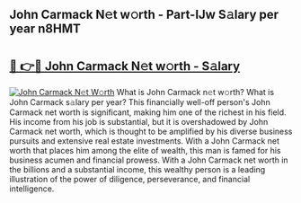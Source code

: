 ## John Carmack N𝚎t w𝚘rth - Part-IJw S𝚊lary per year n8HMT

# <h2><a href="http://gc4pw1.nevu.top/?p=John+Carmack">🔗 👉🔴 John Carmack N𝚎t w𝚘rth - S𝚊lary</a></h2>

[![John Carmack N𝚎t W𝚘rth](https://i.imgur.com/Oavwk0R.jpeg)](http://gc4pw1.nevu.top/?p=John+Carmack)
What is John Carmack n𝚎t w𝚘rth? What is John Carmack s𝚊lary per year?
This financially well-off person's John Carmack net worth is significant, making him one of the richest in his field. His income from his job is substantial, but it is overshadowed by John Carmack net worth, which is thought to be amplified by his diverse business pursuits and extensive real estate investments. With a John Carmack net worth that places him among the elite of wealth, this man is famed for his business acumen and financial prowess. With a John Carmack net worth in the billions and a substantial income, this wealthy person is a leading illustration of the power of diligence, perseverance, and financial intelligence.
